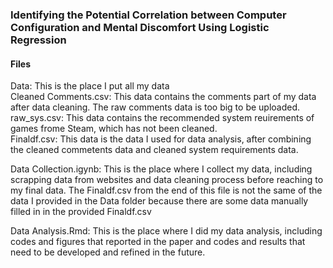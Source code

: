 <h3>Identifying the Potential Correlation between Computer Configuration and Mental Discomfort Using Logistic Regression</h3>

<h4>Files</h4>

Data: This is the place I put all my data  
  Cleaned Comments.csv: This data contains the comments part of my data after data cleaning. The raw comments data is too big to be uploaded.  
  raw_sys.csv: This data contains the recommended system reuirements of games frome Steam, which has not been cleaned.  
  Finaldf.csv: This data is the data I used for data analysis, after combining the cleaned commetents data and cleaned system requirements data.
 
Data Collection.igynb: This is the place where I collect my data, including scrapping data from websites and data cleaning process before reaching to my final data. The Finaldf.csv from the end of this file is not the same of the data I provided in the Data folder because there are some data manually filled in in the provided Finaldf.csv

Data Analysis.Rmd: This is the place where I did my data analysis, including codes and figures that reported in the paper and codes and results that need to be developed and refined in the future.  
